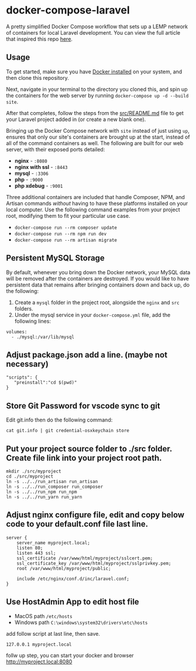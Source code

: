 # docker-compose-laravel
A pretty simplified Docker Compose workflow that sets up a LEMP network of containers for local Laravel development. You can view the full article that inspired this repo [here](https://dev.to/aschmelyun/the-beauty-of-docker-for-local-laravel-development-13c0).


## Usage

To get started, make sure you have [Docker installed](https://docs.docker.com/docker-for-mac/install/) on your system, and then clone this repository.

Next, navigate in your terminal to the directory you cloned this, and spin up the containers for the web server by running `docker-compose up -d --build site`.

After that completes, follow the steps from the [src/README.md](src/README.md) file to get your Laravel project added in (or create a new blank one).

Bringing up the Docker Compose network with `site` instead of just using `up`, ensures that only our site's containers are brought up at the start, instead of all of the command containers as well. The following are built for our web server, with their exposed ports detailed:

- **nginx** - `:8080`
- **nginx with ssl** - `:8443`
- **mysql** - `:3306`
- **php** - `:9000`
- **php xdebug** - `:9001`

Three additional containers are included that handle Composer, NPM, and Artisan commands *without* having to have these platforms installed on your local computer. Use the following command examples from your project root, modifying them to fit your particular use case.

- `docker-compose run --rm composer update`
- `docker-compose run --rm npm run dev`
- `docker-compose run --rm artisan migrate` 

## Persistent MySQL Storage

By default, whenever you bring down the Docker network, your MySQL data will be removed after the containers are destroyed. If you would like to have persistent data that remains after bringing containers down and back up, do the following:

1. Create a `mysql` folder in the project root, alongside the `nginx` and `src` folders.
2. Under the mysql service in your `docker-compose.yml` file, add the following lines:

```
volumes:
  - ./mysql:/var/lib/mysql
```

## Adjust package.json add a line. (maybe not necessary)

```
"scripts": {
   "preinstall":"cd $(pwd)"
}
```

## Store Git Password for vscode sync to git

Edit git.info then do the following command:

```
cat git.info | git credential-osxkeychain store
```

## Put your project source folder to ./src folder. Create file link into your project root path.

```
mkdir ./src/myproject
cd ./src/myproject
ln -s ../../run_artisan run_artisan
ln -s ../../run_composer run_composer
ln -s ../../run_npm run_npm
ln -s ../../run_yarn run_yarn
```

## Adjust nginx configure file, edit and copy below code to your default.conf file last line.

```
server {
    server_name myproject.local;
    listen 80;
    listen 443 ssl;
    ssl_certificate /var/www/html/myproject/sslcert.pem;
    ssl_certificate_key /var/www/html/myproject/sslprivkey.pem;
    root /var/www/html/myproject/public;
    
    include /etc/nginx/conf.d/inc/laravel.conf;
}
```

## Use HostAdmin App to edit host file

- MacOS path `/etc/hosts`
- Windows path `C:\windows\system32\drivers\etc\hosts`

add follow script at last line, then save.

```
127.0.0.1 myproject.local
```

follw up step, you can start your docker and browser http://myproject.local:8080